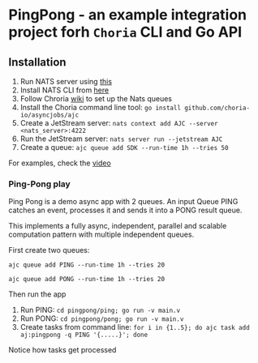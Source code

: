 # PingPong - an example integration project forh `Choria` CLI and Go API

## Installation
1. Run NATS server using [this](https://hub.docker.com/_/nats)
2. Install NATS CLI from [here](https://github.com/nats-io/natscli)
3. Follow Chroria [wiki](https://github.com/choria-io/asyncjobs/wiki) to set up the Nats queues
4. Install the Choria command line tool: `go install github.com/choria-io/asyncjobs/ajc`
5. Create a JetStream server: `nats context add AJC --server <nats_server>:4222`
6. Run the JetStream server: `nats server run --jetstream AJC`
7. Create a queue: `ajc queue add SDK --run-time 1h --tries 50`

For examples, check the [video](https://www.youtube.com/watch?v=yRbPCpGsgq4)


### Ping-Pong play
Ping Pong is a demo async app with 2 queues. An input Queue PING catches an event, processes it and sends it into a PONG result queue.


This implements a fully async, independent, parallel and scalable computation pattern with multiple independent queues.

First create two queues:

`ajc queue add PING --run-time 1h --tries 20`

`ajc queue add PONG --run-time 1h --tries 20`

Then run the app

1. Run PING: `cd pingpong/ping; go run -v main.v`
2. Run PONG: `cd pingpong/pong; go run -v main.v`
3. Create tasks from command line: `for i in {1..5}; do ajc task add aj:pingpong -q PING '{.....}'; done`

Notice how tasks get processed

